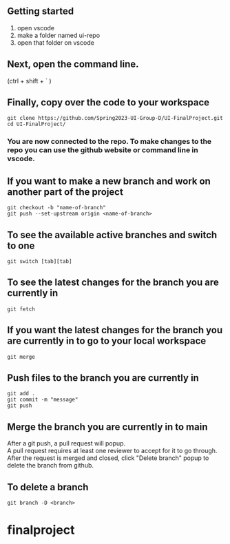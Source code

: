 ## Getting started
1. open vscode
2. make a folder named ui-repo
3. open that folder on vscode

## Next, open the command line.
(ctrl + shift + ` )

## Finally, copy over the code to your workspace
```
git clone https://github.com/Spring2023-UI-Group-D/UI-FinalProject.git
cd UI-FinalProject/
```
### You are now connected to the repo. To make changes to the repo you can use the github website or command line in vscode.

## If you want to make a new branch and work on another part of the project
```
git checkout -b "name-of-branch"
git push --set-upstream origin <name-of-branch>
```

## To see the available active branches and switch to one
```
git switch [tab][tab]
```
## To see the latest changes for the branch you are currently in
```
git fetch
```
## If you want the latest changes for the branch you are currently in to go to your local workspace
```
git merge
```

## Push files to the branch you are currently in
```
git add . 
git commit -m "message"
git push
```

## Merge the branch you are currently in to main
After a git push, a pull request will popup.  
A pull request requires at least one reviewer to accept for it to go through.  
After the request is merged and closed, click "Delete branch" popup to delete the branch from github.

## To delete a branch
```
git branch -D <branch>
```

# finalproject
